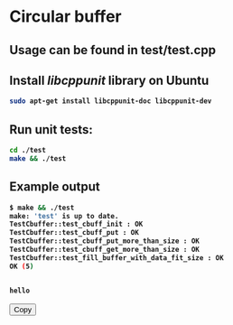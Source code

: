 <script src="https://cdnjs.cloudflare.com/ajax/libs/clipboard.js/2.0.8/clipboard.min.js"></script>

# Circular buffer
## Usage can be found in test/test.cpp 
<b><b>

## Install _libcppunit_ library on Ubuntu
```bash
sudo apt-get install libcppunit-doc libcppunit-dev
```

## Run unit tests:
```bash
cd ./test
make && ./test
```

## Example output

```bash
$ make && ./test 
make: 'test' is up to date.
TestCbuffer::test_cbuff_init : OK
TestCbuffer::test_cbuff_put : OK
TestCbuffer::test_cbuff_put_more_than_size : OK
TestCbuffer::test_cbuff_get_more_than_size : OK
TestCbuffer::test_fill_buffer_with_data_fit_size : OK
OK (5)
```



<pre>
<code class="language-javascript" id="codeblock">
hello
</code>
<button class="btn" data-clipboard-target="#codeblock">Copy</button>
</pre>

<script>
    var clipboard = new ClipboardJS('.btn');
</script>